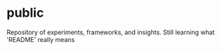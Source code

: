 # public
Repository of experiments, frameworks, and insights. Still learning what 'README' really means
